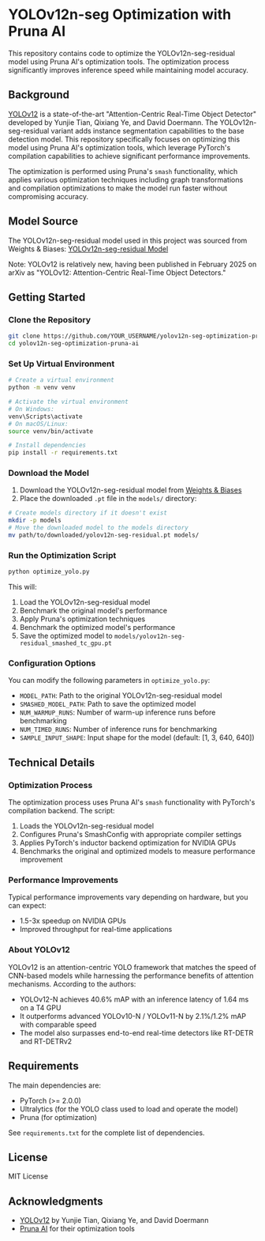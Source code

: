 # YOLOv12n-seg Optimization with Pruna AI

This repository contains code to optimize the YOLOv12n-seg-residual model using Pruna AI's optimization tools. The optimization process significantly improves inference speed while maintaining model accuracy.

## Background

[YOLOv12](https://github.com/sunsmarterjie/yolov12) is a state-of-the-art "Attention-Centric Real-Time Object Detector" developed by Yunjie Tian, Qixiang Ye, and David Doermann. The YOLOv12n-seg-residual variant adds instance segmentation capabilities to the base detection model. This repository specifically focuses on optimizing this model using Pruna AI's optimization tools, which leverage PyTorch's compilation capabilities to achieve significant performance improvements.

The optimization is performed using Pruna's `smash` functionality, which applies various optimization techniques including graph transformations and compilation optimizations to make the model run faster without compromising accuracy.

## Model Source

The YOLOv12n-seg-residual model used in this project was sourced from Weights & Biases:
[YOLOv12n-seg-residual Model](https://wandb.ai/laughing/YOLO12/artifacts/model/run_1mllmpe1_model/v0/files)

Note: YOLOv12 is relatively new, having been published in February 2025 on arXiv as "YOLOv12: Attention-Centric Real-Time Object Detectors."

## Getting Started

### Clone the Repository

```bash
git clone https://github.com/YOUR_USERNAME/yolov12n-seg-optimization-pruna-ai.git
cd yolov12n-seg-optimization-pruna-ai
```

### Set Up Virtual Environment

```bash
# Create a virtual environment
python -m venv venv

# Activate the virtual environment
# On Windows:
venv\Scripts\activate
# On macOS/Linux:
source venv/bin/activate

# Install dependencies
pip install -r requirements.txt
```

### Download the Model

1. Download the YOLOv12n-seg-residual model from [Weights & Biases](https://wandb.ai/laughing/YOLO12/artifacts/model/run_erwr1jwp_model/v0/files)
2. Place the downloaded `.pt` file in the `models/` directory:

```bash
# Create models directory if it doesn't exist
mkdir -p models
# Move the downloaded model to the models directory
mv path/to/downloaded/yolov12n-seg-residual.pt models/
```

### Run the Optimization Script

```bash
python optimize_yolo.py
```

This will:
1. Load the YOLOv12n-seg-residual model
2. Benchmark the original model's performance
3. Apply Pruna's optimization techniques
4. Benchmark the optimized model's performance
5. Save the optimized model to `models/yolov12n-seg-residual_smashed_tc_gpu.pt`

### Configuration Options

You can modify the following parameters in `optimize_yolo.py`:

- `MODEL_PATH`: Path to the original YOLOv12n-seg-residual model
- `SMASHED_MODEL_PATH`: Path to save the optimized model
- `NUM_WARMUP_RUNS`: Number of warm-up inference runs before benchmarking
- `NUM_TIMED_RUNS`: Number of inference runs for benchmarking
- `SAMPLE_INPUT_SHAPE`: Input shape for the model (default: [1, 3, 640, 640])

## Technical Details

### Optimization Process

The optimization process uses Pruna AI's `smash` functionality with PyTorch's compilation backend. The script:

1. Loads the YOLOv12n-seg-residual model 
2. Configures Pruna's SmashConfig with appropriate compiler settings
3. Applies PyTorch's inductor backend optimization for NVIDIA GPUs
4. Benchmarks the original and optimized models to measure performance improvement

### Performance Improvements

Typical performance improvements vary depending on hardware, but you can expect:
- 1.5-3x speedup on NVIDIA GPUs
- Improved throughput for real-time applications

### About YOLOv12

YOLOv12 is an attention-centric YOLO framework that matches the speed of CNN-based models while harnessing the performance benefits of attention mechanisms. According to the authors:

- YOLOv12-N achieves 40.6% mAP with an inference latency of 1.64 ms on a T4 GPU
- It outperforms advanced YOLOv10-N / YOLOv11-N by 2.1%/1.2% mAP with comparable speed
- The model also surpasses end-to-end real-time detectors like RT-DETR and RT-DETRv2

## Requirements

The main dependencies are:
- PyTorch (>= 2.0.0)
- Ultralytics (for the YOLO class used to load and operate the model)
- Pruna (for optimization)

See `requirements.txt` for the complete list of dependencies.

## License

MIT License

## Acknowledgments

- [YOLOv12](https://github.com/sunsmarterjie/yolov12) by Yunjie Tian, Qixiang Ye, and David Doermann
- [Pruna AI](https://github.com/pruna-ai) for their optimization tools 